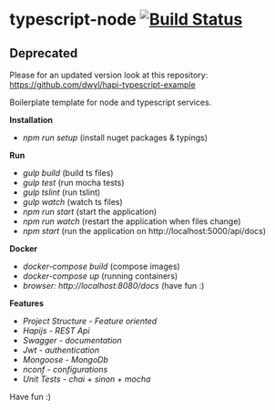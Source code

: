 # typescript-node [![Build Status](https://travis-ci.org/Talento90/typescript-node.svg?branch=master)](https://travis-ci.org/Talento90/typescript-node)

## Deprecated

Please for an updated version look at this repository: https://github.com/dwyl/hapi-typescript-example

Boilerplate template for node and typescript services.

**Installation**

* *npm run setup* (install nuget packages & typings)

**Run**

* *gulp build* (build ts files)
* *gulp test* (run mocha tests)
* *gulp tslint* (run tslint)
* *gulp watch* (watch ts files)
* *npm run start* (start the application)
* *npm run watch* (restart the application when files change)
* *npm start* (run the application on http://localhost:5000/api/docs)

**Docker**
* *docker-compose build* (compose images)
* *docker-compose up* (running containers)
* *browser: http://localhost:8080/docs* (have fun :)

**Features**

* *Project Structure - Feature oriented*
* *Hapijs - REST Api*
* *Swagger - documentation*
* *Jwt - authentication*
* *Mongoose - MongoDb*
* *nconf - configurations*
* *Unit Tests - chai + sinon + mocha*

Have fun :)
